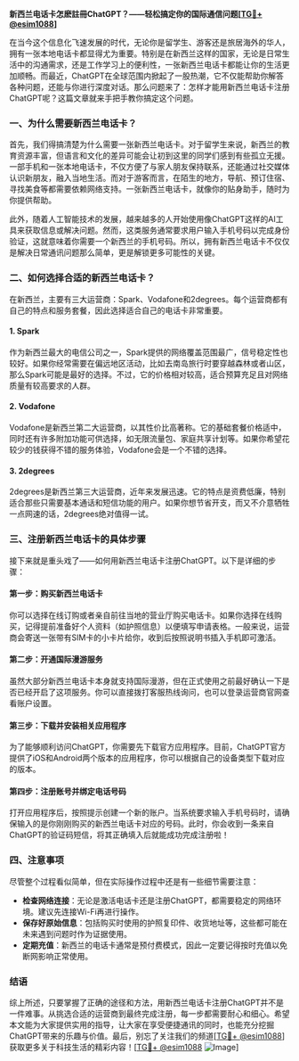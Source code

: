 **新西兰电话卡怎麽註冊ChatGPT？——轻松搞定你的国际通信问题[[TG💪+ @esim1088](https://t.me/s/esim1088)]**

在当今这个信息化飞速发展的时代，无论你是留学生、游客还是旅居海外的华人，拥有一张本地电话卡都显得尤为重要。特别是在新西兰这样的国家，无论是日常生活中的沟通需求，还是工作学习上的便利性，一张新西兰电话卡都能让你的生活更加顺畅。而最近，ChatGPT在全球范围内掀起了一股热潮，它不仅能帮助你解答各种问题，还能与你进行深度对话。那么问题来了：怎样才能用新西兰电话卡注册ChatGPT呢？这篇文章就来手把手教你搞定这个问题。

### 一、为什么需要新西兰电话卡？

首先，我们得搞清楚为什么需要一张新西兰电话卡。对于留学生来说，新西兰的教育资源丰富，但语言和文化的差异可能会让初到这里的同学们感到有些孤立无援。一部手机和一张本地电话卡，不仅方便了与家人朋友保持联系，还能通过社交媒体认识新朋友，融入当地生活。而对于游客而言，在陌生的地方，导航、预订住宿、寻找美食等都需要依赖网络支持。一张新西兰电话卡，就像你的贴身助手，随时为你提供帮助。

此外，随着人工智能技术的发展，越来越多的人开始使用像ChatGPT这样的AI工具来获取信息或解决问题。然而，这类服务通常要求用户输入手机号码以完成身份验证，这就意味着你需要一个新西兰的手机号码。所以，拥有新西兰电话卡不仅仅是解决日常通讯问题那么简单，更是解锁更多可能性的关键。

### 二、如何选择合适的新西兰电话卡？

在新西兰，主要有三大运营商：Spark、Vodafone和2degrees。每个运营商都有自己的特点和服务套餐，因此选择适合自己的电话卡非常重要。

#### 1. Spark
作为新西兰最大的电信公司之一，Spark提供的网络覆盖范围最广，信号稳定性也较好。如果你经常需要在偏远地区活动，比如去南岛旅行时要穿越森林或者山区，那么Spark可能是最好的选择。不过，它的价格相对较高，适合预算充足且对网络质量有较高要求的人群。

#### 2. Vodafone
Vodafone是新西兰第二大运营商，以其性价比高著称。它的基础套餐价格适中，同时还有许多附加功能可供选择，如无限流量包、家庭共享计划等。如果你希望花较少的钱获得不错的服务体验，Vodafone会是一个不错的选择。

#### 3. 2degrees
2degrees是新西兰第三大运营商，近年来发展迅速。它的特点是资费低廉，特别适合那些只需要基本通话和短信功能的用户。如果你想节省开支，而又不介意牺牲一点网速的话，2degrees绝对值得一试。

### 三、注册新西兰电话卡的具体步骤

接下来就是重头戏了——如何用新西兰电话卡注册ChatGPT。以下是详细的步骤：

#### 第一步：购买新西兰电话卡
你可以选择在线订购或者亲自前往当地的营业厅购买电话卡。如果你选择在线购买，记得提前准备好个人资料（如护照信息）以便填写申请表格。一般来说，运营商会寄送一张带有SIM卡的小卡片给你，收到后按照说明书插入手机即可激活。

#### 第二步：开通国际漫游服务
虽然大部分新西兰电话卡本身就支持国际漫游，但在正式使用之前最好确认一下是否已经开启了这项服务。你可以直接拨打客服热线询问，也可以登录运营商官网查看账户设置。

#### 第三步：下载并安装相关应用程序
为了能够顺利访问ChatGPT，你需要先下载官方应用程序。目前，ChatGPT官方提供了iOS和Android两个版本的应用程序，你可以根据自己的设备类型下载对应的版本。

#### 第四步：注册账号并绑定电话号码
打开应用程序后，按照提示创建一个新的账户。当系统要求输入手机号码时，请确保输入的是你刚刚购买的新西兰电话卡对应的号码。此时，你会收到一条来自ChatGPT的验证码短信，将其正确填入后就能成功完成注册啦！

### 四、注意事项

尽管整个过程看似简单，但在实际操作过程中还是有一些细节需要注意：

- **检查网络连接**：无论是激活电话卡还是注册ChatGPT，都需要稳定的网络环境。建议先连接Wi-Fi再进行操作。
- **保存好原始信息**：包括购买时使用的护照复印件、收货地址等，这些都可能在未来遇到问题时作为证据使用。
- **定期充值**：新西兰的电话卡通常是预付费模式，因此一定要记得按时充值以免断网影响正常使用。

### 结语

综上所述，只要掌握了正确的途径和方法，用新西兰电话卡注册ChatGPT并不是一件难事。从挑选合适的运营商到最终完成注册，每一步都需要耐心和细心。希望本文能为大家提供实用的指导，让大家在享受便捷通讯的同时，也能充分挖掘ChatGPT带来的乐趣与价值。最后，别忘了关注我们的频道[[TG💪+ @esim1088](https://t.me/s/esim1088)]获取更多关于科技生活的精彩内容！[[TG💪+ @esim1088](https://t.me/s/esim1088) ![Image](https://i.postimg.cc/4NQfJmqS/Snipaste-2025-05-13-00-14-12.png)]